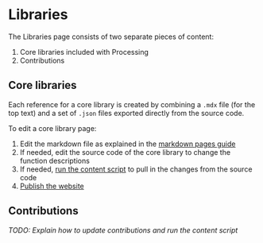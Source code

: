 # Libraries

The Libraries page consists of two separate pieces of content:

1. Core libraries included with Processing
2. Contributions

## Core libraries

Each reference for a core library is created by combining a `.mdx` file (for the top text) and a set of `.json` files exported directly from the source code.

To edit a core library page:

1. Edit the markdown file as explained in the [markdown pages guide](/docs/markdown-pages)
2. If needed, edit the source code of the core library to change the function descriptions
3. If needed, [run the content script](/docs/content-script) to pull in the changes from the source code
4. [Publish the website](/docs/publish)

## Contributions

_TODO: Explain how to update contributions and run the content script_
